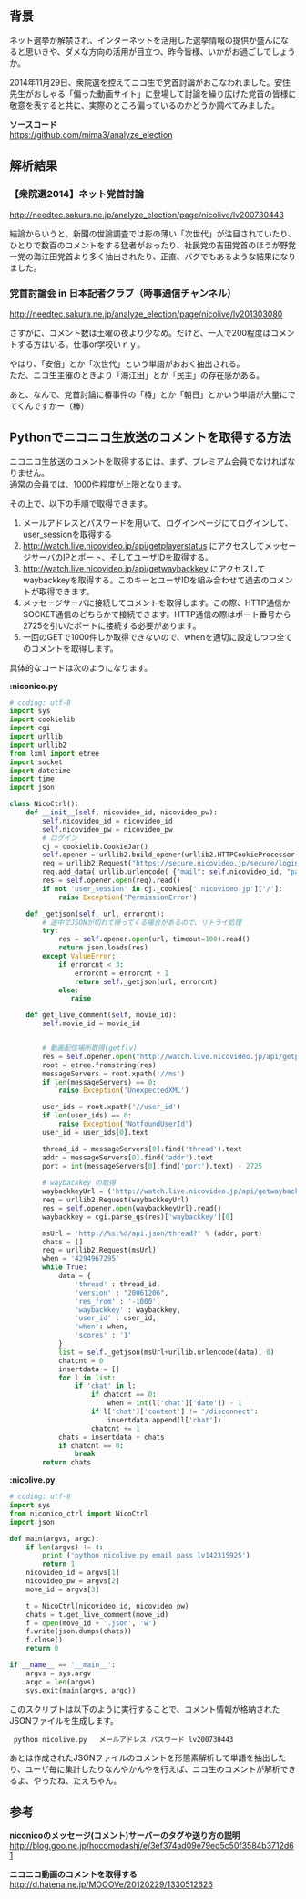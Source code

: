 ## 背景  
ネット選挙が解禁され、インターネットを活用した選挙情報の提供が盛んになると思いきや、ダメな方向の活用が目立つ、昨今皆様、いかがお過ごしでしょうか。  
  
2014年11月29日、衆院選を控えてニコ生で党首討論がおこなわれました。安住先生がおしゃる「偏った動画サイト」に登場して討論を繰り広げた党首の皆様に敬意を表すると共に、実際のところ偏っているのかどうか調べてみました。  
  
  
 **ソースコード**   
https://github.com/mima3/analyze_election  
  
## 解析結果  
### 【衆院選2014】ネット党首討論  
http://needtec.sakura.ne.jp/analyze_election/page/nicolive/lv200730443  
  
結論からいうと、新聞の世論調査では影の薄い「次世代」が注目されていたり、ひとりで数百のコメントをする猛者がおったり、社民党の吉田党首のほうが野党一党の海江田党首より多く抽出されたり、正直、バグでもあるような結果になりました。  
  
### 党首討論会 in 日本記者クラブ（時事通信チャンネル）  
http://needtec.sakura.ne.jp/analyze_election/page/nicolive/lv201303080  
  
さすがに、コメント数は土曜の夜より少なめ。だけど、一人で200程度はコメントする方はいる。仕事or学校いｒｙ。  
  
やはり、「安倍」とか「次世代」という単語がおおく抽出される。  
ただ、ニコ生主催のときより「海江田」とか「民主」の存在感がある。  
  
あと、なんで、党首討論に椿事件の「椿」とか「朝日」とかいう単語が大量にでてくんですかー（棒）  
  
  
  
## Pythonでニコニコ生放送のコメントを取得する方法  
ニコニコ生放送のコメントを取得するには、まず、プレミアム会員でなければなりません。  
通常の会員では、1000件程度が上限となります。  
  
その上で、以下の手順で取得できます。  
  
1. メールアドレスとパスワードを用いて、ログインページにてログインして、user_sessionを取得する  
2. http://watch.live.nicovideo.jp/api/getplayerstatus にアクセスしてメッセージサーバのIPとポート、そしてユーザIDを取得する。  
3. http://watch.live.nicovideo.jp/api/getwaybackkey にアクセスしてwaybackkeyを取得する。このキーとユーザIDを組み合わせて過去のコメントが取得できます。  
4. メッセージサーバに接続してコメントを取得します。この際、HTTP通信かSOCKET通信のどちらかで接続できます。HTTP通信の際はポート番号から2725を引いたポートに接続する必要があります。  
5. 一回のGETで1000件しか取得できないので、whenを適切に設定しつつ全てのコメントを取得します。  
  
具体的なコードは次のようになります。  
  
**:niconico.py**  
```py:niconico.py
# coding: utf-8
import sys
import cookielib
import cgi
import urllib
import urllib2
from lxml import etree
import socket
import datetime
import time
import json

class NicoCtrl():
    def __init__(self, nicovideo_id, nicovideo_pw):
        self.nicovideo_id = nicovideo_id
        self.nicovideo_pw = nicovideo_pw
        # ログイン
        cj = cookielib.CookieJar()
        self.opener = urllib2.build_opener(urllib2.HTTPCookieProcessor(cj))
        req = urllib2.Request("https://secure.nicovideo.jp/secure/login")
        req.add_data( urllib.urlencode( {"mail": self.nicovideo_id, "password":self.nicovideo_pw} ))
        res = self.opener.open(req).read()
        if not 'user_session' in cj._cookies['.nicovideo.jp']['/']:
            raise Exception('PermissionError')

    def _getjson(self, url, errorcnt):
        # 途中でJSONが切れて帰ってくる場合があるので、リトライ処理
        try:
            res = self.opener.open(url, timeout=100).read()
            return json.loads(res)
        except ValueError:
            if errorcnt < 3:
                errorcnt = errorcnt + 1
                return self._getjson(url, errorcnt)
            else:
               raise

    def get_live_comment(self, movie_id):
        self.movie_id = movie_id


        # 動画配信場所取得(getflv)
        res = self.opener.open("http://watch.live.nicovideo.jp/api/getplayerstatus?v="+self.movie_id).read()
        root = etree.fromstring(res)
        messageServers = root.xpath('//ms')
        if len(messageServers) == 0:
            raise Exception('UnexpectedXML')

        user_ids = root.xpath('//user_id')
        if len(user_ids) == 0:
            raise Exception('NotfoundUserId')
        user_id = user_ids[0].text

        thread_id = messageServers[0].find('thread').text
        addr = messageServers[0].find('addr').text
        port = int(messageServers[0].find('port').text) - 2725
        
        # waybackkey の取得
        waybackkeyUrl = ('http://watch.live.nicovideo.jp/api/getwaybackkey?thread=%s' % thread_id)
        req = urllib2.Request(waybackkeyUrl)
        res = self.opener.open(waybackkeyUrl).read()
        waybackkey = cgi.parse_qs(res)['waybackkey'][0]

        msUrl = 'http://%s:%d/api.json/thread?' % (addr, port)
        chats = []
        req = urllib2.Request(msUrl)
        when = '4294967295'
        while True:
            data = {
                'thread' : thread_id, 
                'version' : "20061206",
                'res_from' : '-1000',
                'waybackkey' : waybackkey,
                'user_id' : user_id,
                'when': when,
                'scores' : '1'
            }
            list = self._getjson(msUrl+urllib.urlencode(data), 0)
            chatcnt = 0
            insertdata = []
            for l in list:
                if 'chat' in l:
                    if chatcnt == 0:
                        when = int(l['chat']['date']) - 1
                    if l['chat']['content'] != '/disconnect':
                        insertdata.append(l['chat'])
                    chatcnt += 1
            chats = insertdata + chats
            if chatcnt == 0:
                break
        return chats


```  
  
**:nicolive.py**  
```py:nicolive.py
# coding: utf-8
import sys
from niconico_ctrl import NicoCtrl
import json

def main(argvs, argc):
    if len(argvs) != 4:
        print ('python nicolive.py email pass lv142315925')
        return 1
    nicovideo_id = argvs[1]
    nicovideo_pw = argvs[2]
    move_id = argvs[3]

    t = NicoCtrl(nicovideo_id, nicovideo_pw)
    chats = t.get_live_comment(move_id)
    f = open(move_id + '.json', 'w')
    f.write(json.dumps(chats))
    f.close()
    return 0

if __name__ == '__main__':
    argvs = sys.argv
    argc = len(argvs)
    sys.exit(main(argvs, argc))

```  
  
このスクリプトは以下のように実行することで、コメント情報が格納されたJSONファイルを生成します。  
  
```
 python nicolive.py   メールアドレス パスワード lv200730443
```  
  
あとは作成されたJSONファイルのコメントを形態素解析して単語を抽出したり、ユーザ毎に集計したりなんやかんやを行えば、ニコ生のコメントが解析できるよ、やったね、たえちゃん。  
  
  
## 参考  
 **niconicoのメッセージ(コメント)サーバーのタグや送り方の説明**   
http://blog.goo.ne.jp/hocomodashi/e/3ef374ad09e79ed5c50f3584b3712d61  
  
 **ニコニコ動画のコメントを取得する**   
http://d.hatena.ne.jp/MOOOVe/20120229/1330512626  
